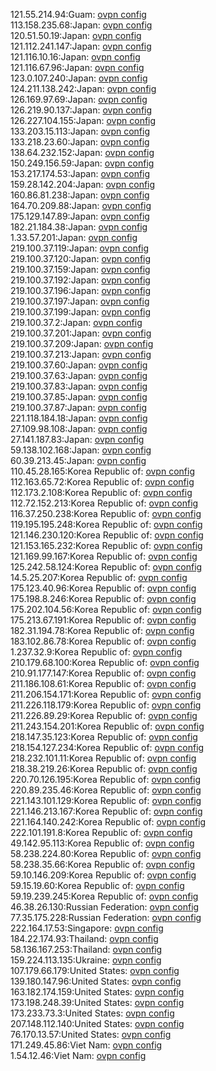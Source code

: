 121.55.214.94:Guam: [ovpn config](vpn/121_55_214_94.ovpn)  
113.158.235.68:Japan: [ovpn config](vpn/113_158_235_68.ovpn)  
120.51.50.19:Japan: [ovpn config](vpn/120_51_50_19.ovpn)  
121.112.241.147:Japan: [ovpn config](vpn/121_112_241_147.ovpn)  
121.116.10.16:Japan: [ovpn config](vpn/121_116_10_16.ovpn)  
121.116.67.96:Japan: [ovpn config](vpn/121_116_67_96.ovpn)  
123.0.107.240:Japan: [ovpn config](vpn/123_0_107_240.ovpn)  
124.211.138.242:Japan: [ovpn config](vpn/124_211_138_242.ovpn)  
126.169.97.69:Japan: [ovpn config](vpn/126_169_97_69.ovpn)  
126.219.90.137:Japan: [ovpn config](vpn/126_219_90_137.ovpn)  
126.227.104.155:Japan: [ovpn config](vpn/126_227_104_155.ovpn)  
133.203.15.113:Japan: [ovpn config](vpn/133_203_15_113.ovpn)  
133.218.23.60:Japan: [ovpn config](vpn/133_218_23_60.ovpn)  
138.64.232.152:Japan: [ovpn config](vpn/138_64_232_152.ovpn)  
150.249.156.59:Japan: [ovpn config](vpn/150_249_156_59.ovpn)  
153.217.174.53:Japan: [ovpn config](vpn/153_217_174_53.ovpn)  
159.28.142.204:Japan: [ovpn config](vpn/159_28_142_204.ovpn)  
160.86.81.238:Japan: [ovpn config](vpn/160_86_81_238.ovpn)  
164.70.209.88:Japan: [ovpn config](vpn/164_70_209_88.ovpn)  
175.129.147.89:Japan: [ovpn config](vpn/175_129_147_89.ovpn)  
182.21.184.38:Japan: [ovpn config](vpn/182_21_184_38.ovpn)  
1.33.57.201:Japan: [ovpn config](vpn/1_33_57_201.ovpn)  
219.100.37.119:Japan: [ovpn config](vpn/219_100_37_119.ovpn)  
219.100.37.120:Japan: [ovpn config](vpn/219_100_37_120.ovpn)  
219.100.37.159:Japan: [ovpn config](vpn/219_100_37_159.ovpn)  
219.100.37.192:Japan: [ovpn config](vpn/219_100_37_192.ovpn)  
219.100.37.196:Japan: [ovpn config](vpn/219_100_37_196.ovpn)  
219.100.37.197:Japan: [ovpn config](vpn/219_100_37_197.ovpn)  
219.100.37.199:Japan: [ovpn config](vpn/219_100_37_199.ovpn)  
219.100.37.2:Japan: [ovpn config](vpn/219_100_37_2.ovpn)  
219.100.37.201:Japan: [ovpn config](vpn/219_100_37_201.ovpn)  
219.100.37.209:Japan: [ovpn config](vpn/219_100_37_209.ovpn)  
219.100.37.213:Japan: [ovpn config](vpn/219_100_37_213.ovpn)  
219.100.37.60:Japan: [ovpn config](vpn/219_100_37_60.ovpn)  
219.100.37.63:Japan: [ovpn config](vpn/219_100_37_63.ovpn)  
219.100.37.83:Japan: [ovpn config](vpn/219_100_37_83.ovpn)  
219.100.37.85:Japan: [ovpn config](vpn/219_100_37_85.ovpn)  
219.100.37.87:Japan: [ovpn config](vpn/219_100_37_87.ovpn)  
221.118.184.18:Japan: [ovpn config](vpn/221_118_184_18.ovpn)  
27.109.98.108:Japan: [ovpn config](vpn/27_109_98_108.ovpn)  
27.141.187.83:Japan: [ovpn config](vpn/27_141_187_83.ovpn)  
59.138.102.168:Japan: [ovpn config](vpn/59_138_102_168.ovpn)  
60.39.213.45:Japan: [ovpn config](vpn/60_39_213_45.ovpn)  
110.45.28.165:Korea Republic of: [ovpn config](vpn/110_45_28_165.ovpn)  
112.163.65.72:Korea Republic of: [ovpn config](vpn/112_163_65_72.ovpn)  
112.173.2.108:Korea Republic of: [ovpn config](vpn/112_173_2_108.ovpn)  
112.72.152.213:Korea Republic of: [ovpn config](vpn/112_72_152_213.ovpn)  
116.37.250.238:Korea Republic of: [ovpn config](vpn/116_37_250_238.ovpn)  
119.195.195.248:Korea Republic of: [ovpn config](vpn/119_195_195_248.ovpn)  
121.146.230.120:Korea Republic of: [ovpn config](vpn/121_146_230_120.ovpn)  
121.153.165.232:Korea Republic of: [ovpn config](vpn/121_153_165_232.ovpn)  
121.169.99.167:Korea Republic of: [ovpn config](vpn/121_169_99_167.ovpn)  
125.242.58.124:Korea Republic of: [ovpn config](vpn/125_242_58_124.ovpn)  
14.5.25.207:Korea Republic of: [ovpn config](vpn/14_5_25_207.ovpn)  
175.123.40.96:Korea Republic of: [ovpn config](vpn/175_123_40_96.ovpn)  
175.198.8.246:Korea Republic of: [ovpn config](vpn/175_198_8_246.ovpn)  
175.202.104.56:Korea Republic of: [ovpn config](vpn/175_202_104_56.ovpn)  
175.213.67.191:Korea Republic of: [ovpn config](vpn/175_213_67_191.ovpn)  
182.31.194.78:Korea Republic of: [ovpn config](vpn/182_31_194_78.ovpn)  
183.102.86.78:Korea Republic of: [ovpn config](vpn/183_102_86_78.ovpn)  
1.237.32.9:Korea Republic of: [ovpn config](vpn/1_237_32_9.ovpn)  
210.179.68.100:Korea Republic of: [ovpn config](vpn/210_179_68_100.ovpn)  
210.91.177.147:Korea Republic of: [ovpn config](vpn/210_91_177_147.ovpn)  
211.186.108.61:Korea Republic of: [ovpn config](vpn/211_186_108_61.ovpn)  
211.206.154.171:Korea Republic of: [ovpn config](vpn/211_206_154_171.ovpn)  
211.226.118.179:Korea Republic of: [ovpn config](vpn/211_226_118_179.ovpn)  
211.226.89.29:Korea Republic of: [ovpn config](vpn/211_226_89_29.ovpn)  
211.243.154.201:Korea Republic of: [ovpn config](vpn/211_243_154_201.ovpn)  
218.147.35.123:Korea Republic of: [ovpn config](vpn/218_147_35_123.ovpn)  
218.154.127.234:Korea Republic of: [ovpn config](vpn/218_154_127_234.ovpn)  
218.232.101.11:Korea Republic of: [ovpn config](vpn/218_232_101_11.ovpn)  
218.38.219.26:Korea Republic of: [ovpn config](vpn/218_38_219_26.ovpn)  
220.70.126.195:Korea Republic of: [ovpn config](vpn/220_70_126_195.ovpn)  
220.89.235.46:Korea Republic of: [ovpn config](vpn/220_89_235_46.ovpn)  
221.143.101.129:Korea Republic of: [ovpn config](vpn/221_143_101_129.ovpn)  
221.146.213.167:Korea Republic of: [ovpn config](vpn/221_146_213_167.ovpn)  
221.164.140.242:Korea Republic of: [ovpn config](vpn/221_164_140_242.ovpn)  
222.101.191.8:Korea Republic of: [ovpn config](vpn/222_101_191_8.ovpn)  
49.142.95.113:Korea Republic of: [ovpn config](vpn/49_142_95_113.ovpn)  
58.238.224.80:Korea Republic of: [ovpn config](vpn/58_238_224_80.ovpn)  
58.238.35.66:Korea Republic of: [ovpn config](vpn/58_238_35_66.ovpn)  
59.10.146.209:Korea Republic of: [ovpn config](vpn/59_10_146_209.ovpn)  
59.15.19.60:Korea Republic of: [ovpn config](vpn/59_15_19_60.ovpn)  
59.19.239.245:Korea Republic of: [ovpn config](vpn/59_19_239_245.ovpn)  
46.38.26.130:Russian Federation: [ovpn config](vpn/46_38_26_130.ovpn)  
77.35.175.228:Russian Federation: [ovpn config](vpn/77_35_175_228.ovpn)  
222.164.17.53:Singapore: [ovpn config](vpn/222_164_17_53.ovpn)  
184.22.174.93:Thailand: [ovpn config](vpn/184_22_174_93.ovpn)  
58.136.167.253:Thailand: [ovpn config](vpn/58_136_167_253.ovpn)  
159.224.113.135:Ukraine: [ovpn config](vpn/159_224_113_135.ovpn)  
107.179.66.179:United States: [ovpn config](vpn/107_179_66_179.ovpn)  
139.180.147.96:United States: [ovpn config](vpn/139_180_147_96.ovpn)  
163.182.174.159:United States: [ovpn config](vpn/163_182_174_159.ovpn)  
173.198.248.39:United States: [ovpn config](vpn/173_198_248_39.ovpn)  
173.233.73.3:United States: [ovpn config](vpn/173_233_73_3.ovpn)  
207.148.112.140:United States: [ovpn config](vpn/207_148_112_140.ovpn)  
76.170.13.57:United States: [ovpn config](vpn/76_170_13_57.ovpn)  
171.249.45.86:Viet Nam: [ovpn config](vpn/171_249_45_86.ovpn)  
1.54.12.46:Viet Nam: [ovpn config](vpn/1_54_12_46.ovpn)  
